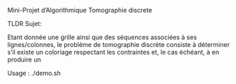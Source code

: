 Mini-Projet d’Algorithmique
Tomographie discrete

TLDR Sujet:

Etant donnée une grille ainsi que des séquences associées à ses lignes/colonnes, le
problème de tomographie discrète consiste à déterminer s’il existe un coloriage respectant
les contraintes et, le cas échéant, à en produire un

Usage : ./demo.sh
